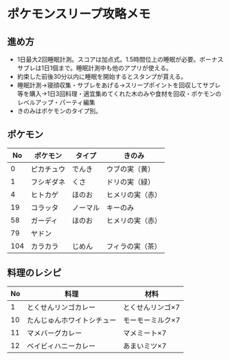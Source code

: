 # ポケモンスリープ攻略メモ

## 進め方

- 1日最大2回睡眠計測。スコアは加点式。1.5時間位上の睡眠が必要。ボーナスサブレは1日1個まで。睡眠計測中も他のアプリが使える。
- 約束した前後30分以内に睡眠を開始するとスタンプが貰える。
- 睡眠計測→寝顔収集・サブレをあげる→スリープポイントを回収してサブレ等を購入→1日3回料理・適宜集めてくれた木のみや食材を回収・ポケモンのレベルアップ・パーティ編集
- きのみはポケモンのタイプ別。

## ポケモン
  
No|ポケモン|タイプ|きのみ
--|--|--|--
0|ピカチュウ|でんき|ウブの実（黄）
1|フシギダネ|くさ|ドリの実（緑）
4|ヒトカゲ|ほのお|ヒメリの実（赤）
19|コラッタ|ノーマル|キーのみ
58|ガーディ|ほのお|ヒメリの実（赤）
79|ヤドン||
104|カラカラ|じめん|フィラの実（茶）

## 料理のレシピ
  
No|料理|材料
--|--|--
1|とくせんリンゴカレー|とくせんリンゴ×7
10|たんじゅんホワイトシチュー|モーモーミルク×7
11|マメバーグカレー|マメミート×7
12|ベイビィハニーカレー|あまいミツ×7


<!-- 
未確認|とけるオムカレー|とくせんエッグ×10 あんみんトマト×6
未確認|サンパワートマトカレー|あんみんトマト×10 げきからハーブ×5
未確認|満腹チーズバーグカレー|マメミート×8 モーモーミルク×8
|モーモーカプレーゼ|あんみんトマト×6 モーモーミルク×12 オイル×5
|クラフトサイコソーダ|あまいミツ9
|モーモーホットミルク|モーモーミルク7
|マイペースやさいジュース|あんみんトマト×9 とくせんリンゴ×7
|満腹チーズバーグカレーで|マメミート×8　モーモーミルク×8

1|||
1|||
1|||
1|||
1|||
1|||

-->
